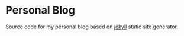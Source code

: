 # Personal Blog

Source code for my personal blog based on [jekyll](https://jekyllrb.com/) static site generator.

